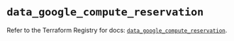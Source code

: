 # `data_google_compute_reservation`

Refer to the Terraform Registry for docs: [`data_google_compute_reservation`](https://registry.terraform.io/providers/hashicorp/google/6.2.0/docs/data-sources/compute_reservation).
